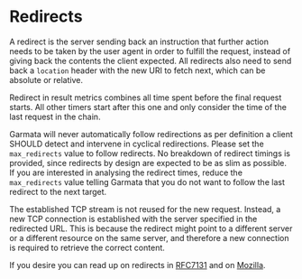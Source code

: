 # Redirects

A redirect is the server sending back an instruction that further action needs to be taken by the user agent in order to fulfill the request, instead of giving back the contents the client expected.
All redirects also need to send back a `location` header with the new URI to fetch next, which can be absolute or relative.

Redirect in result metrics combines all time spent before the final request starts. All other timers start after this one and only consider the time of the last request in the chain.

Garmata will never automatically follow redirections as per definition a client SHOULD detect and intervene in cyclical redirections. Please set the `max_redirects` value to follow redirects. No breakdown of redirect timings is provided, since redirects by design are expected to be as slim as possible. If you are interested in analysing the redirect times, reduce the `max_redirects` value telling Garmata that you do not want to follow the last redirect to the next target.

The established TCP stream is not reused for the new request. Instead, a new TCP connection is established with the server specified in the redirected URL. This is because the redirect might point to a different server or a different resource on the same server, and therefore a new connection is required to retrieve the correct content.

If you desire you can read up on redirects in [RFC7131](https://datatracker.ietf.org/doc/html/rfc7231#section-6.4) and on [Mozilla](https://developer.mozilla.org/en-US/docs/Web/HTTP/Redirections).
